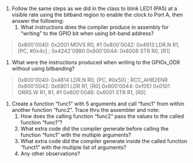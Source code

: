 1. Follow the same steps as we did in the class to blink LED1 (PA5) at a visible rate using the bitband region to enable the clock to Port A, then answer the following:
   1. What instructions does the compiler produce in assembly for “writing” to the GPIO bit
when using bit-band address?
>   0x800'0040: 0x2001         MOVS      R0, #1
>   0x800'0042: 0x4913         LDR.N     R1, [PC, #0x4c]         ; 0x4242'0980
>   0x800'0044: 0x6008         STR       R0, [R1]
   1. What were the instructions produced when writing to the GPIOx_ODR without using bitbanding?
>   0x800'0040: 0x4814         LDR.N     R0, [PC, #0x50]         ; RCC_AHB2ENR
>   0x800'0042: 0x6801         LDR       R1, [R0]
>   0x800'0044: 0xf051 0x0101  ORRS.W    R1, R1, #1
>   0x800'0048: 0x6001         STR       R1, [R0]
1. Create a function “func1” with 5 arguments and call “func1” from within another function
“func2”. Trace thru the assembler and note:
   1. How does the calling function “func2” pass the values to the called function “func1”?
   1. What extra code did the compiler generate before calling the function “func1” with the
multiple arguments?
   1. What extra code did the compiler generate inside the called function “funct1” with the
multiple list of arguments?
   1. Any other observations?
